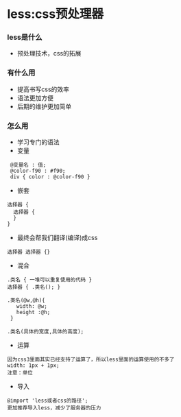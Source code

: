 # less:css预处理器

### less是什么
 - 预处理技术，css的拓展
### 有什么用
 - 提高书写css的效率
 - 语法更加方便
 - 后期的维护更加简单
### 怎么用
 - 学习专门的语法
 - 变量
 ```
  @变量名 : 值; 
  @color-f90 : #f90; 
  div { color : @color-f90 }
 ```
 - 嵌套
 ```
 选择器 {
   选择器 {
   }
 }
```
- 最终会帮我们翻译(编译)成css
```
选择器 选择器 {}
```
- 混合
```
.类名 { 一堆可以重复使用的代码 }
选择器 { .类名(); }
```
```
.类名(@w,@h){
   width: @w;
   height :@h;
 }
 ```
 ```
 .类名(具体的宽度,具体的高度);
 ```
 
 - 运算
 ```
 因为css3里面其实已经支持了运算了，所以less里面的运算使用的不多了
 width: 1px + 1px;
 注意：单位 
 ```
  - 导入
  ```
  @import 'less或者css的路径';
  更加推荐导入less，减少了服务器的压力
  ```
